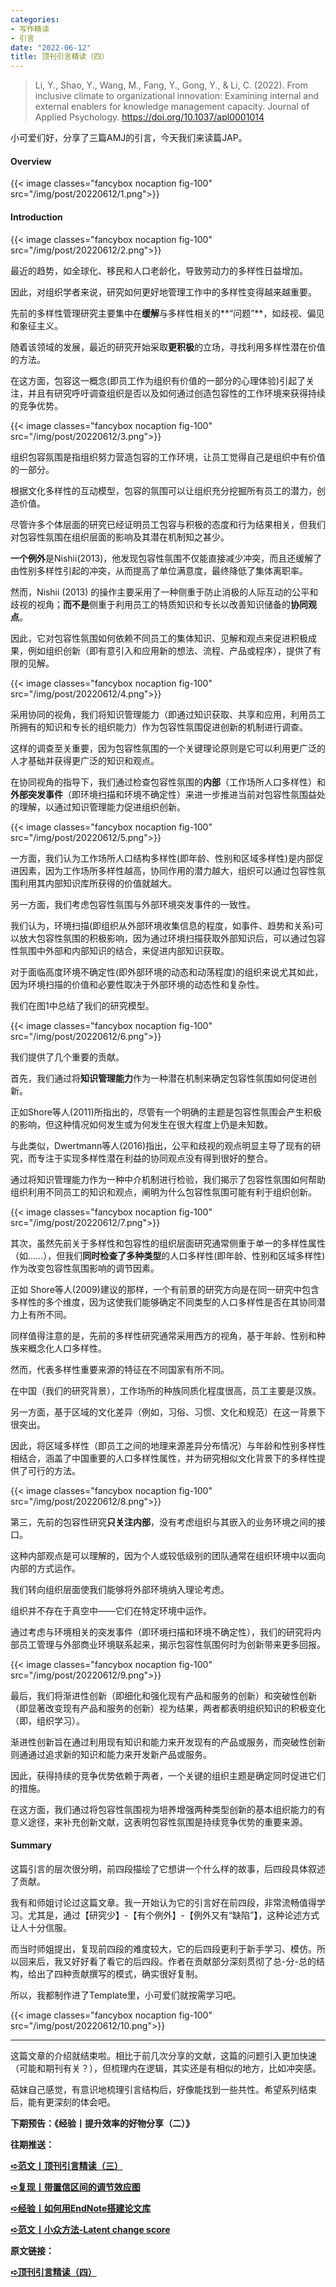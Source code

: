 ```yaml
---
categories:
- 写作精读
- 引言
date: "2022-06-12"
title: 顶刊引言精读（四）
---
```

> Li, Y., Shao, Y., Wang, M., Fang, Y., Gong, Y., & Li, C. (2022). From inclusive climate to organizational innovation: Examining internal and external enablers for knowledge management capacity. Journal of Applied Psychology. https://doi.org/10.1037/apl0001014 

<!--more-->

小可爱们好，分享了三篇AMJ的引言，今天我们来读篇JAP。

#### Overview

{{< image classes="fancybox nocaption fig-100" src="/img/post/20220612/1.png">}}

#### Introduction

{{< image classes="fancybox nocaption fig-100" src="/img/post/20220612/2.png">}}


最近的趋势，如全球化、移民和人口老龄化，导致劳动力的多样性日益增加。

因此，对组织学者来说，研究如何更好地管理工作中的多样性变得越来越重要。

先前的多样性管理研究主要集中在**缓解**与多样性相关的**“问题”**，如歧视、偏见和象征主义。

随着该领域的发展，最近的研究开始采取**更积极**的立场，寻找利用多样性潜在价值的方法。

在这方面，包容这一概念(即员工作为组织有价值的一部分的心理体验)引起了关注，并且有研究呼吁调查组织是否以及如何通过创造包容性的工作环境来获得持续的竞争优势。

{{< image classes="fancybox nocaption fig-100" src="/img/post/20220612/3.png">}}

组织包容氛围是指组织努力营造包容的工作环境，让员工觉得自己是组织中有价值的一部分。

根据文化多样性的互动模型，包容的氛围可以让组织充分挖掘所有员工的潜力，创造价值。

尽管许多个体层面的研究已经证明员工包容与积极的态度和行为结果相关，但我们对包容性氛围在组织层面的影响及其潜在机制知之甚少。

**一个例外**是Nishii(2013)，他发现包容性氛围不仅能直接减少冲突，而且还缓解了由性别多样性引起的冲突，从而提高了单位满意度，最终降低了集体离职率。

然而，Nishii (2013) 的操作主要采用了一种侧重于防止消极的人际互动的公平和歧视的视角；**而不是**侧重于利用员工的特质知识和专长以改善知识储备的**协同观点**。

因此，它对包容性氛围如何依赖不同员工的集体知识、见解和观点来促进积极成果，例如组织创新（即有意引入和应用新的想法、流程、产品或程序），提供了有限的见解。

{{< image classes="fancybox nocaption fig-100" src="/img/post/20220612/4.png">}}

采用协同的视角，我们将知识管理能力（即通过知识获取、共享和应用，利用员工所拥有的知识和专长的组织能力）作为包容性氛围促进创新的机制进行调查。 

这样的调查至关重要，因为包容性氛围的一个关键理论原则是它可以利用更广泛的人才基础并获得更广泛的知识和观点。

在协同视角的指导下，我们通过检查包容性氛围的**内部**（工作场所人口多样性）和**外部突发事件**（即环境扫描和环境不确定性）来进一步推进当前对包容性氛围益处的理解，以通过知识管理能力促进组织创新。

{{< image classes="fancybox nocaption fig-100" src="/img/post/20220612/5.png">}}


一方面，我们认为工作场所人口结构多样性(即年龄、性别和区域多样性)是内部促进因素，因为工作场所多样性越高，协同作用的潜力越大，组织可以通过包容性氛围利用其内部知识库所获得的价值就越大。

另一方面，我们考虑包容性氛围与外部环境突发事件的一致性。

我们认为，环境扫描(即组织从外部环境收集信息的程度，如事件、趋势和关系)可以放大包容性氛围的积极影响，因为通过环境扫描获取外部知识后，可以通过包容性氛围中外部和内部知识的结合，来促进内部知识获取。

对于面临高度环境不确定性(即外部环境的动态和动荡程度)的组织来说尤其如此，因为环境扫描的价值和必要性取决于外部环境的动态性和复杂性。

我们在图1中总结了我们的研究模型。

{{< image classes="fancybox nocaption fig-100" src="/img/post/20220612/6.png">}}

我们提供了几个重要的贡献。

首先，我们通过将**知识管理能力**作为一种潜在机制来确定包容性氛围如何促进创新。

正如Shore等人(2011)所指出的，尽管有一个明确的主题是包容性氛围会产生积极的影响，但这种情况如何发生或为何发生在很大程度上仍是未知数。

与此类似，Dwertmann等人(2016)指出，公平和歧视的观点明显主导了现有的研究，而专注于实现多样性潜在利益的协同观点没有得到很好的整合。 

通过将知识管理能力作为一种中介机制进行检验，我们揭示了包容性氛围如何帮助组织利用不同员工的知识和观点，阐明为什么包容性氛围可能有利于组织创新。

{{< image classes="fancybox nocaption fig-100" src="/img/post/20220612/7.png">}}

其次，虽然先前关于多样性和包容性的组织层面研究通常侧重于单一的多样性属性（如……），但我们**同时检查了多种类型**的人口多样性(即年龄、性别和区域多样性)作为改变包容性氛围影响的调节因素。

正如 Shore等人(2009)建议的那样，一个有前景的研究方向是在同一研究中包含多样性的多个维度，因为这使我们能够确定不同类型的人口多样性是否在其协同潜力上有所不同。

同样值得注意的是，先前的多样性研究通常采用西方的视角，基于年龄、性别和种族来概念化人口多样性。

然而，代表多样性重要来源的特征在不同国家有所不同。

在中国（我们的研究背景），工作场所的种族同质化程度很高，员工主要是汉族。

另一方面，基于区域的文化差异（例如，习俗、习惯、文化和规范）在这一背景下很突出。

因此，将区域多样性（即员工之间的地理来源差异分布情况）与年龄和性别多样性相结合，涵盖了中国重要的人口多样性属性，并为研究相似文化背景下的多样性提供了可行的方法。

{{< image classes="fancybox nocaption fig-100" src="/img/post/20220612/8.png">}}

第三，先前的包容性研究**只关注内部**，没有考虑组织与其嵌入的业务环境之间的接口。

这种内部观点是可以理解的，因为个人或较低级别的团队通常在组织环境中以面向内部的方式运作。

我们转向组织层面使我们能够将外部环境纳入理论考虑。

组织并不存在于真空中——它们在特定环境中运作。

通过考虑与环境相关的突发事件（即环境扫描和环境不确定性），我们的研究将内部员工管理与外部商业环境联系起来，揭示包容性氛围何时为创新带来更多回报。

{{< image classes="fancybox nocaption fig-100" src="/img/post/20220612/9.png">}}

最后，我们将渐进性创新（即细化和强化现有产品和服务的创新）和突破性创新（即显著改变现有产品和服务的创新）视为结果，两者都表明组织知识的积极变化（即，组织学习）。

渐进性创新旨在通过利用现有知识和能力来开发现有的产品或服务，而突破性创新则通通过追求新的知识和能力来开发新产品或服务。

因此，获得持续的竞争优势依赖于两者，一个关键的组织主题是确定同时促进它们的措施。

在这方面，我们通过将包容性氛围视为培养增强两种类型创新的基本组织能力的有意义途径，来补充创新文献，这表明包容性氛围是持续竞争优势的重要来源。

#### Summary

这篇引言的层次很分明，前四段描绘了它想讲一个什么样的故事，后四段具体叙述了贡献。

我有和师姐讨论过这篇文章。我一开始认为它的引言好在前四段，非常流畅值得学习。尤其是，通过【研究少】-【有个例外】-【例外又有“缺陷”】，这种论述方式让人十分信服。

而当时师姐提出，复现前四段的难度较大，它的后四段更利于新手学习、模仿。所以回来后，我又好好看了看它的后四段。作者在贡献部分深刻贯彻了总-分-总的结构，给出了四种贡献撰写的模式，确实很好复制。

所以，我都制作进了Template里，小可爱们就按需学习吧。

{{< image classes="fancybox nocaption fig-100" src="/img/post/20220612/10.png">}}

---

这篇文章的介绍就结束啦。相比于前几次分享的文献，这篇的问题引入更加快速（可能和期刊有关？），但梳理内在逻辑，其实还是有相似的地方，比如冲突感。

萜妹自己感觉，有意识地梳理引言结构后，好像能找到一些共性。希望系列结束后，能有更深刻的体会吧。

**下期预告：《经验丨提升效率的好物分享（二）》**

**往期推送：**

**[➪范文丨顶刊引言精读（三）](E:/img/s)**

**[➪复现丨带置信区间的调节效应图](E:/img/s-16550379115061)**

**[➪经验丨如何用EndNote搭建论文库](E:/img/s-16550379115072)**

**[➪范文丨小众方法-Latent change score](E:/img/s-16550379115073)**

**原文链接：**

[**➪顶刊引言精读（四）**](https://mp.weixin.qq.com/s?__biz=MzIwMDk1OTM2OQ==&mid=2247486835&idx=1&sn=bb9828fb24aa3fb299b8bb37d393b08c&chksm=96f47995a183f08338dbd7cc70a6bce70e4f02b58e70433b4d441423e299942b9924155a4a2c&token=84684244&lang=zh_CN#rd)